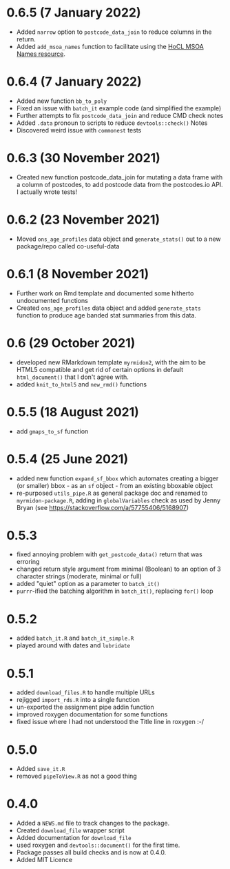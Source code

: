 # 0.6.5 (7 January 2022)

* Added `narrow` option to `postcode_data_join` to reduce columns in the return.
* Added `add_msoa_names` function to facilitate using the [HoCL MSOA Names resource](https://houseofcommonslibrary.github.io/msoanames/).

# 0.6.4 (7 January 2022)

* Added new function `bb_to_poly`
* Fixed an issue with `batch_it` example code (and simplified the example)
* Further attempts to fix `postcode_data_join` and reduce CMD check notes
* Added `.data` pronoun to scripts to reduce `devtools::check()` Notes
* Discovered weird issue with `commonest` tests

# 0.6.3 (30 November 2021)

* Created new function postcode_data_join for mutating a data frame with a column of postcodes, to add postcode data from the postcodes.io API. I actually wrote tests!

# 0.6.2 (23 November 2021)

* Moved `ons_age_profiles` data object and `generate_stats()` out to a new package/repo called co-useful-data

# 0.6.1 (8 November 2021)

* Further work on Rmd template and documented some hitherto undocumented functions
* Created `ons_age_profiles` data object and added `generate_stats` function to produce age banded stat summaries from this data.

# 0.6 (29 October 2021)

* developed new RMarkdown template `myrmidon2`, with the aim to be HTML5 compatible and get rid of certain options in default `html_document()` that I don't agree with.
* added `knit_to_html5` and `new_rmd()` functions

# 0.5.5 (18 August 2021)

* add `gmaps_to_sf` function

# 0.5.4 (25 June 2021)

* added new function `expand_sf_bbox` which automates creating a bigger (or smaller) bbox - as an `sf` object - from an existing bboxable object
* re-purposed `utils_pipe.R` as general package doc and renamed to `myrmidon-package.R`, adding in `globalVariables` check as used by Jenny Bryan (see https://stackoverflow.com/a/57755406/5168907)

# 0.5.3

* fixed annoying problem with `get_postcode_data()` return that was erroring
* changed return style argument from minimal (Boolean) to an option of 3 character strings (moderate, minimal or full)
* added "quiet" option as a parameter to `batch_it()`
* `purrr`-ified the batching algorithm in `batch_it()`, replacing `for()` loop

# 0.5.2

* added `batch_it.R` and `batch_it_simple.R`
* played around with dates and `lubridate`

# 0.5.1

* added `download_files.R` to handle multiple URLs
* rejigged `import_rds.R` into a single function
* un-exported the assignment pipe addin function
* improved roxygen documentation for some functions
* fixed issue where I had not understood the Title line in roxygen :-/

# 0.5.0

* Added `save_it.R`
* removed `pipeToView.R` as not a good thing

# 0.4.0

* Added a `NEWS.md` file to track changes to the package.
* Created `download_file` wrapper script
* Added documentation for `download_file`
* used roxygen and `devtools::document()` for the first time.
* Package passes all build checks and is now at 0.4.0.
* Added MIT Licence
